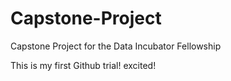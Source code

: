 # Capstone-Project
Capstone Project for the Data Incubator Fellowship

This is my first Github trial! excited!
